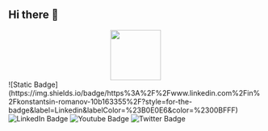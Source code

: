 ## Hi there 👋
<div id="header" align="center">
  <img src="https://media4.giphy.com/media/v1.Y2lkPTc5MGI3NjExODFyMnBpZXNzMmo3d2tubXF5dmd0ZHh4Mmt5MGN5Nmt6aTRteTNhOCZlcD12MV9pbnRlcm5hbF9naWZfYnlfaWQmY3Q9Zw/2IudUHdI075HL02Pkk/giphy.gif" width="100"/>
</div>
![Static Badge](https://img.shields.io/badge/https%3A%2F%2Fwww.linkedin.com%2Fin%2Fkonstantsin-romanov-10b163355%2F?style=for-the-badge&label=Linkedin&labelColor=%23B0E0E6&color=%2300BFFF)
<div id="badges">
  <img src="[https://img.shields.io/badge/LinkedIn-blue?style=for-the-badge&logo=linkedin&logoColor=white](https://img.shields.io/badge/https%3A%2F%2Fwww.linkedin.com%2Fin%2Fkonstantsin-romanov-10b163355%2F?style=for-the-badge&label=Linkedin&labelColor=%23B0E0E6&color=%2300BFFF)" alt="LinkedIn Badge"/>
  <img src="https://img.shields.io/badge/YouTube-red?style=for-the-badge&logo=youtube&logoColor=white" alt="Youtube Badge"/>
  <img src="https://img.shields.io/badge/Twitter-blue?style=for-the-badge&logo=twitter&logoColor=white" alt="Twitter Badge"/>
</div>

<!--
**Rokastet/Rokastet** is a ✨ _special_ ✨ repository because its `README.md` (this file) appears on your GitHub profile.

Here are some ideas to get you started:

- 🔭 I’m currently working on ...
- 🌱 I’m currently learning ...
- 👯 I’m looking to collaborate on ...
- 🤔 I’m looking for help with ...
- 💬 Ask me about ...
- 📫 How to reach me: ...
- 😄 Pronouns: ...
- ⚡ Fun fact: ...
-->
